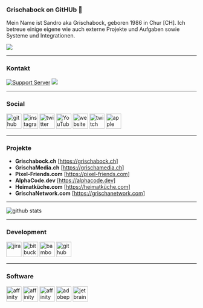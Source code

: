 ### Grischabock on GitHUb 👋

Mein Name ist Sandro aka Grischabock, geboren 1986 in Chur [CH]. Ich betreue einige eigene wie auch externe Projekte und Aufgaben sowie Systeme und Integrationen. 

![](https://www.woltlab.com/attachment/153703-grischamedia-banner-500x62-png/)

---------------------------------------------------------------------------------------------------------------------------------------------------------------------------------

### Kontakt
[![Support Server](https://img.shields.io/discord/668561281229389824.svg?color=7289da&label=GrischaMedia&logo=discord&style=flat-square)](https://discord.gg/eBPnGDq) <a href="mailto:info@grischamedia.ch" title="Email"><img src="https://img.shields.io/badge/email-green?logo=mail.ru&style=flat-square&logoColor=white"></a>

---------------------------------------------------------------------------------------------------------------------------------------------------------------------------------

### Social
[<img src='https://cdn.jsdelivr.net/npm/simple-icons@3.0.1/icons/github.svg' alt='github' height='40'>](https://github.com/Grischabock)  [<img src='https://cdn.jsdelivr.net/npm/simple-icons@3.0.1/icons/instagram.svg' alt='instagram' height='40'>](https://www.instagram.com/Grischabock/)  [<img src='https://cdn.jsdelivr.net/npm/simple-icons@3.0.1/icons/twitter.svg' alt='twitter' height='40'>](https://twitter.com/Grischabock)  [<img src='https://cdn.jsdelivr.net/npm/simple-icons@3.0.1/icons/youtube.svg' alt='YouTube' height='40'>](https://www.youtube.com/channel/Grischabock)  [<img src='https://cdn.jsdelivr.net/npm/simple-icons@3.0.1/icons/icloud.svg' alt='website' height='40'>](https://grischamedia.ch)  [<img src='https://cdn.jsdelivr.net/npm/simple-icons@3.0.1/icons/twitch.svg' alt='twitch' height='40'>](https://twitch/tv/grischabock)  [<img src='https://cdn.jsdelivr.net/npm/simple-icons@3.0.1/icons/apple.svg' alt='apple' height='40'>](https://grischabock.ch)  

---------------------------------------------------------------------------------------------------------------------------------------------------------------------------------

### Projekte
- **Grischabock.ch** [https://grischabock.ch]
- **GrischaMedia.ch** [https://grischamedia.ch]
- **Pixel-Friends.com** [https://pixel-friends.com]
- **AlphaCode.dev** [https://alphacode.dev]
- **Heimatküche.com** [https://heimatküche.com]
- **GrischaNetwork.com** [https://grischanetwork.com]

---------------------------------------------------------------------------------------------------------------------------------------------------------------------------------

![github stats](https://github-readme-stats.vercel.app/api?username=Grischabock&show_icons=true)

---------------------------------------------------------------------------------------------------------------------------------------------------------------------------------

### Development
[<img src='https://cdn.jsdelivr.net/npm/simple-icons@3.0.1/icons/jira.svg' alt='jira' height='40'>](https://jira.grischamedia.ch)  [<img src='https://cdn.jsdelivr.net/npm/simple-icons@3.0.1/icons/bitbucket.svg' alt='bitbucket' height='40'>](https://git.grischamedia.ch)  [<img src='https://cdn.jsdelivr.net/npm/simple-icons@3.0.1/icons/bamboo.svg' alt='bamboo' height='40'>](https://build.grischamedia.ch)  [<img src='https://cdn.jsdelivr.net/npm/simple-icons@3.0.1/icons/github.svg' alt='github' height='40'>](https://github.com/Grischabock/)  

---------------------------------------------------------------------------------------------------------------------------------------------------------------------------------

### Software
 [<img src='https://cdn.jsdelivr.net/npm/simple-icons@3.0.1/icons/affinitydesigner.svg' alt='affinitydesigner' height='40'>](https://grischamedia.ch)  [<img src='https://cdn.jsdelivr.net/npm/simple-icons@3.0.1/icons/affinityphoto.svg' alt='affinityphoto' height='40'>](https://grischamedia.ch)  [<img src='https://cdn.jsdelivr.net/npm/simple-icons@3.0.1/icons/affinitypublisher.svg' alt='affinitypublisher' height='40'>](https://grischamedia.ch)  [<img src='https://cdn.jsdelivr.net/npm/simple-icons@3.0.1/icons/adobephotoshop.svg' alt='adobephotoshop' height='40'>](https://grischamedia.ch)  [<img src='https://cdn.jsdelivr.net/npm/simple-icons@3.0.1/icons/jetbrains.svg' alt='jetbrains' height='40'>](https://grischamedia.ch)  

